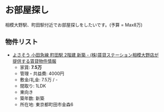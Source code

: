 # お部屋探し
相模大野駅、町田駅付近でお部屋探しをしたいです。(予算 = Max8万)

## 物件リスト
- [よさそう 小田急線 町田駅 2階建 新築 - (株)賃貸ステーション相模大野店が提供する賃貸物件情報](https://suumo.jp/chintai/bc_100241563223/?ar=030)
  - 家賃: **7.5万**
  - 管理・共益費: 4000円
  - 敷金/礼金: 7.5万 / -
  - 間取り: 1LDK
  - 東向き
  - 築年数: 新築
  - 所在地: 東京都町田市金森6